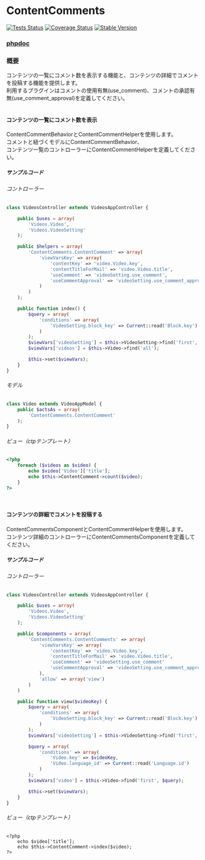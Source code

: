ContentComments
==============

[![Tests Status](https://github.com/NetCommons3/ContentComments/actions/workflows/tests.yml/badge.svg?branch=master)](https://github.com/NetCommons3/ContentComments/actions/workflows/tests.yml)
[![Coverage Status](https://coveralls.io/repos/NetCommons3/ContentComments/badge.svg?branch=master)](https://coveralls.io/r/NetCommons3/ContentComments?branch=master)
[![Stable Version](https://img.shields.io/packagist/v/netcommons/content-comments.svg?label=stable)](https://packagist.org/packages/netcommons/content-comments)


### [phpdoc](https://netcommons3.github.io/NetCommons3Docs/phpdoc/ContentComments/)

### 概要
コンテンツの一覧にコメント数を表示する機能と、コンテンツの詳細でコメントを投稿する機能を提供します。<br>
利用するプラグインはコメントの使用有無(use_comment)、コメントの承認有無(use_comment_approval)を定義してください。<br>
<br>

#### コンテンツの一覧にコメント数を表示
ContentCommentBehaviorとContentCommentHelperを使用します。<br>
コメントと紐づくモデルにContentCommentBehavior、<br>
コンテンツ一覧のコントローラーにContentCommentHelperを定義してください。

##### サンプルコード
###### コントローラー
```php
class VideosController extends VideosAppController {

	public $uses = array(
		'Videos.Video',
		'Videos.VideoSetting'
	);

	public $helpers = array(
		'ContentComments.ContentComment' => array(
			'viewVarsKey' => array(
				'contentKey' => 'video.Video.key',
				'contentTitleForMail' => 'video.Video.title',
				'useComment' => 'videoSetting.use_comment',
				'useCommentApproval' => 'videoSetting.use_comment_approval'
			)
		)
	);

	public function index() {
		$query = array(
			'conditions' => array(
				'VideoSetting.block_key' => Current::read('Block.key')
			)
		);
		$viewVars['videoSetting'] = $this->VideoSetting->find('first', $query);
		$viewVars['videos'] = $this->Video->find('all');

		$this->set($viewVars);
	}
}
```

###### モデル
```php
class Video extends VideoAppModel {
	public $actsAs = array(
		'ContentComments.ContentComment'
	);
}
```

###### ビュー（ctpテンプレート）
```php
<?php
	foreach ($videos as $video) {
		echo $video['Video']['title'];
		echo $this->ContentComment->count($video);
	}
?>
```

<!--
##### [ContentCommentBehavior](https://github.com/NetCommons3/NetCommons3Docs/blob/master/phpdocMd/AuthorizationKeys/AuthorizationKeyComponent.md#authorizationkeycomponent)
##### [ContentCommentHelper](https://github.com/NetCommons3/NetCommons3Docs/blob/master/phpdocMd/AuthorizationKeys/AuthorizationKeyComponent.md#authorizationkeycomponent)
 -->
<br>

#### コンテンツの詳細でコメントを投稿する
ContentCommentsComponentとContentCommentHelperを使用します。<br>
コンテンツ詳細のコントローラーにContentCommentsComponentを定義してください。

##### サンプルコード
###### コントローラー
```php
class VideosController extends VideosAppController {

	public $uses = array(
		'Videos.Video',
		'Videos.VideoSetting'
	);

	public $components = array(
		'ContentComments.ContentComments' => array(
			'viewVarsKey' => array(
				'contentKey' => 'video.Video.key',
				'contentTitleForMail' => 'video.Video.title',
				'useComment' => 'videoSetting.use_comment'
				'useCommentApproval' => 'videoSetting.use_comment_approval'
			),
			'allow' => array('view')
		)
	)

	public function view($videoKey) {
		$query = array(
			'conditions' => array(
				'VideoSetting.block_key' => Current::read('Block.key')
			)
		);
		$viewVars['videoSetting'] = $this->VideoSetting->find('first', $query);

		$query = array(
			'conditions' => array(
				'Video.key' => $videoKey,
				'Video.language_id' => Current::read('Language.id')
			)
		);
		$viewVars['video'] = $this->Video->find('first', $query);

		$this->set($viewVars);
	}
}
```

###### ビュー（ctpテンプレート）
```
<?php
	echo $video['title'];
	echo $this->ContentComment->index($video);
?>
```

<!--
##### [ContentCommentsComponent](https://github.com/NetCommons3/NetCommons3Docs/blob/master/phpdocMd/AuthorizationKeys/AuthorizationKeyComponent.md#authorizationkeycomponent)
##### [ContentCommentHelper](https://github.com/NetCommons3/NetCommons3Docs/blob/master/phpdocMd/AuthorizationKeys/AuthorizationKeyComponent.md#authorizationkeycomponent)
 -->

